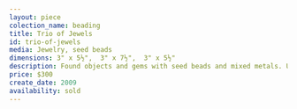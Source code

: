 ```yaml
---
layout: piece
colection_name: beading
title: Trio of Jewels
id: trio-of-jewels
media: Jewelry, seed beads
dimensions: 3" x 5½",  3" x 7½",  3" x 5½"
description: Found objects and gems with seed beads and mixed metals. Unframed.
price: $300
create_date: 2009
availability: sold
---
```

